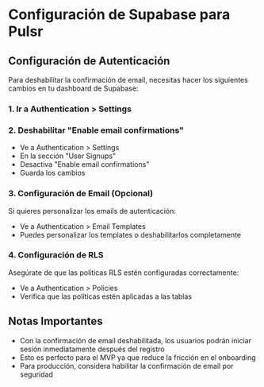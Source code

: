 # Configuración de Supabase para Pulsr

## Configuración de Autenticación

Para deshabilitar la confirmación de email, necesitas hacer los siguientes cambios en tu dashboard de Supabase:

### 1. Ir a Authentication > Settings

### 2. Deshabilitar "Enable email confirmations"

- Ve a Authentication > Settings
- En la sección "User Signups"
- Desactiva "Enable email confirmations"
- Guarda los cambios

### 3. Configuración de Email (Opcional)

Si quieres personalizar los emails de autenticación:
- Ve a Authentication > Email Templates
- Puedes personalizar los templates o deshabilitarlos completamente

### 4. Configuración de RLS

Asegúrate de que las políticas RLS estén configuradas correctamente:
- Ve a Authentication > Policies
- Verifica que las políticas estén aplicadas a las tablas

## Notas Importantes

- Con la confirmación de email deshabilitada, los usuarios podrán iniciar sesión inmediatamente después del registro
- Esto es perfecto para el MVP ya que reduce la fricción en el onboarding
- Para producción, considera habilitar la confirmación de email por seguridad
